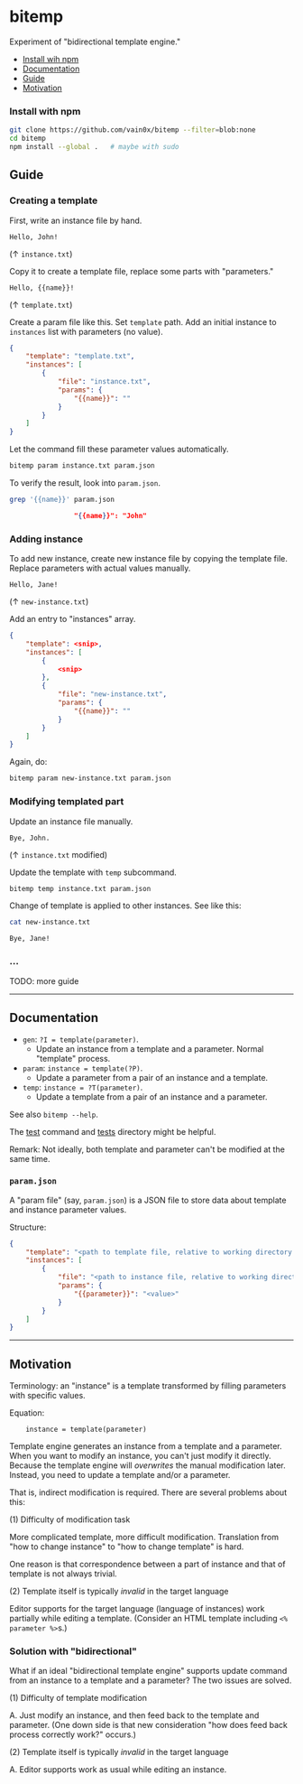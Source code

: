 # bitemp

Experiment of "bidirectional template engine."

- [Install wih npm](#install-with-npm)
- [Documentation](#documentation)
- [Guide](#guide)
- [Motivation](#motivation)

### Install with npm

```sh
git clone https://github.com/vain0x/bitemp --filter=blob:none
cd bitemp
npm install --global .   # maybe with sudo
```

## Guide

### Creating a template

First, write an instance file by hand.

```
Hello, John!
```

(↑ `instance.txt`)

Copy it to create a template file, replace some parts with "parameters."

```
Hello, {{name}}!
```

(↑ `template.txt`)

Create a param file like this.
Set `template` path.
Add an initial instance to `instances` list with parameters (no value).

```json
{
    "template": "template.txt",
    "instances": [
        {
            "file": "instance.txt",
            "params": {
                "{{name}}": ""
            }
        }
    ]
}
```

Let the command fill these parameter values automatically.

```sh
bitemp param instance.txt param.json
```

To verify the result, look into `param.json`.

```sh
grep '{{name}}' param.json
```

```json
                "{{name}}": "John"
```

### Adding instance

To add new instance, create new instance file by copying the template file.
Replace parameters with actual values manually.

```
Hello, Jane!
```

(↑ `new-instance.txt`)

Add an entry to "instances" array.

```json
{
    "template": <snip>,
    "instances": [
        {
            <snip>
        },
        {
            "file": "new-instance.txt",
            "params": {
                "{{name}}": ""
            }
        }
    ]
}
```

Again, do:

```sh
bitemp param new-instance.txt param.json
```

### Modifying templated part

Update an instance file manually.

```
Bye, John.
```

(↑ `instance.txt` modified)

Update the template with `temp` subcommand.

```sh
bitemp temp instance.txt param.json
```

Change of template is applied to other instances. See like this:

```sh
cat new-instance.txt
```

```
Bye, Jane!
```

### ...

TODO: more guide

----

## Documentation

- `gen`: `?I = template(parameter)`.
    - Update an instance from a template and a parameter. Normal "template" process.
- `param`: `instance = template(?P)`.
    - Update a parameter from a pair of an instance and a template.
- `temp`: `instance = ?T(parameter)`.
    - Update a template from a pair of an instance and a parameter.

See also `bitemp --help`.

The [test](test) command and [tests](tests) directory might be helpful.

Remark: Not ideally, both template and parameter can't be modified at the same time.

### `param.json`

A "param file" (say, `param.json`) is a JSON file to store data about template and instance parameter values.

Structure:

```json
{
    "template": "<path to template file, relative to working directory of process>",
    "instances": [
        {
            "file": "<path to instance file, relative to working directory of process>",
            "params": {
                "{{parameter}}": "<value>"
            }
        }
    ]
}
```

----

## Motivation

Terminology: an "instance" is a template transformed by filling parameters with specific values.

Equation:

```
    instance = template(parameter)
```

Template engine generates an instance from a template and a parameter.
When you want to modify an instance, you can't just modify it directly.
Because the template engine will *overwrites* the manual modification later.
Instead, you need to update a template and/or a parameter.

That is, indirect modification is required. There are several problems about this:

(1) Difficulty of modification task

More complicated template, more difficult modification.
Translation from "how to change instance" to "how to change template" is hard.

One reason is that correspondence between a part of instance and that of template is not always trivial.

(2) Template itself is typically *invalid* in the target language

Editor supports for the target language (language of instances) work partially while editing a template.
(Consider an HTML template including `<% parameter %>`s.)

### Solution with "bidirectional"

What if an ideal "bidirectional template engine" supports update command from an instance to a template and a parameter?
The two issues are solved.

(1) Difficulty of template modification

A. Just modify an instance, and then feed back to the template and parameter.
(One down side is that new consideration "how does feed back process correctly work?" occurs.)

(2) Template itself is typically *invalid* in the target language

A. Editor supports work as usual while editing an instance.
